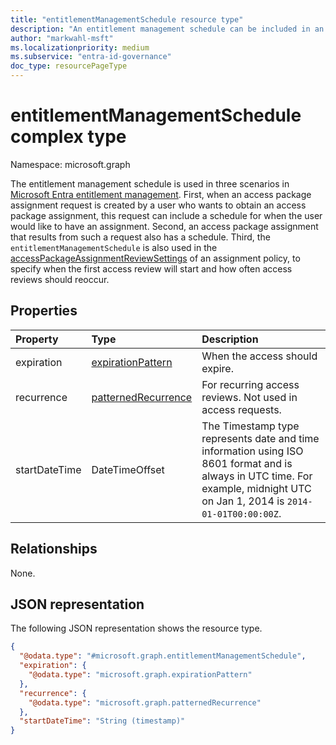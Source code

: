 ```yaml
---
title: "entitlementManagementSchedule resource type"
description: "An entitlement management schedule can be included in an access package assignment request and is present in an access package assignment, and is also used for access reviews schedules in a policy."
author: "markwahl-msft"
ms.localizationpriority: medium
ms.subservice: "entra-id-governance"
doc_type: resourcePageType
---
```

# entitlementManagementSchedule complex type

Namespace: microsoft.graph

The entitlement management schedule is used in three scenarios in [Microsoft Entra entitlement management](entitlementmanagement-overview.md). First, when an access package assignment request is created by a user who wants to obtain an access package assignment, this request can include a schedule for when the user would like to have an assignment. Second, an access package assignment that results from such a request also has a schedule.  Third, the `entitlementManagementSchedule` is also used in the [accessPackageAssignmentReviewSettings](accesspackageassignmentreviewsettings.md) of an assignment policy, to specify when the first access review will start and how often access reviews should reoccur.

## Properties
|Property|Type|Description|
|:---|:---|:---|
|expiration|[expirationPattern](../resources/expirationpattern.md)|When the access should expire.|
|recurrence|[patternedRecurrence](../resources/patternedrecurrence.md)|For recurring access reviews.  Not used in access requests.|
|startDateTime|DateTimeOffset|The Timestamp type represents date and time information using ISO 8601 format and is always in UTC time. For example, midnight UTC on Jan 1, 2014 is `2014-01-01T00:00:00Z`.|

## Relationships
None.
## JSON representation
The following JSON representation shows the resource type.
<!-- {
  "blockType": "resource",
  "@odata.type": "microsoft.graph.entitlementManagementSchedule"
}
-->
``` json
{
  "@odata.type": "#microsoft.graph.entitlementManagementSchedule",
  "expiration": {
    "@odata.type": "microsoft.graph.expirationPattern"
  },
  "recurrence": {
    "@odata.type": "microsoft.graph.patternedRecurrence"
  },
  "startDateTime": "String (timestamp)"
}
```
